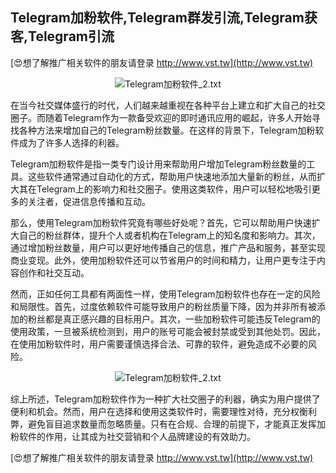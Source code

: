 ## **Telegram加粉软件,Telegram群发引流,Telegram获客,Telegram引流**

[😍想了解推广相关软件的朋友请登录 http://www.vst.tw](http://www.vst.tw)

 <center><img src="https://vst.tw/MP4/tuiguang/png/5.png" alt="Telegram加粉软件_2.txt"></center>

在当今社交媒体盛行的时代，人们越来越重视在各种平台上建立和扩大自己的社交圈子。而随着Telegram作为一款备受欢迎的即时通讯应用的崛起，许多人开始寻找各种方法来增加自己的Telegram粉丝数量。在这样的背景下，Telegram加粉软件成为了许多人选择的利器。

Telegram加粉软件是指一类专门设计用来帮助用户增加Telegram粉丝数量的工具。这些软件通常通过自动化的方式，帮助用户快速地添加大量新的粉丝，从而扩大其在Telegram上的影响力和社交圈子。使用这类软件，用户可以轻松地吸引更多的关注者，促进信息传播和互动。

那么，使用Telegram加粉软件究竟有哪些好处呢？首先，它可以帮助用户快速扩大自己的粉丝群体，提升个人或者机构在Telegram上的知名度和影响力。其次，通过增加粉丝数量，用户可以更好地传播自己的信息，推广产品和服务，甚至实现商业变现。此外，使用加粉软件还可以节省用户的时间和精力，让用户更专注于内容创作和社交互动。

然而，正如任何工具都有两面性一样，使用Telegram加粉软件也存在一定的风险和局限性。首先，过度依赖软件可能导致用户的粉丝质量下降，因为并非所有被添加的粉丝都是真正感兴趣的目标用户。其次，一些加粉软件可能违反Telegram的使用政策，一旦被系统检测到，用户的账号可能会被封禁或受到其他处罚。因此，在使用加粉软件时，用户需要谨慎选择合法、可靠的软件，避免造成不必要的风险。

 <center><img src="https://vst.tw/MP4/tuiguang/png/1.png" alt="Telegram加粉软件_2.txt"></center>

综上所述，Telegram加粉软件作为一种扩大社交圈子的利器，确实为用户提供了便利和机会。然而，用户在选择和使用这类软件时，需要理性对待，充分权衡利弊，避免盲目追求数量而忽略质量。只有在合规、合理的前提下，才能真正发挥加粉软件的作用，让其成为社交营销和个人品牌建设的有效助力。

[😍想了解推广相关软件的朋友请登录 http://www.vst.tw](http://www.vst.tw)



